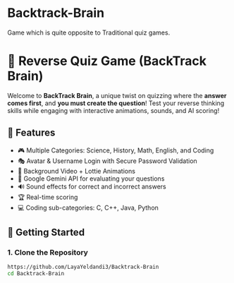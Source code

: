 # Backtrack-Brain
Game which is quite opposite to Traditional quiz games.
# 🔄 Reverse Quiz Game (BackTrack Brain)

Welcome to **BackTrack Brain**, a unique twist on quizzing where the **answer comes first**, and **you must create the question**! Test your reverse thinking skills while engaging with interactive animations, sounds, and AI scoring!

## 🧠 Features

- 🎮 Multiple Categories: Science, History, Math, English, and Coding
- 🎭 Avatar & Username Login with Secure Password Validation
- 🎥 Background Video + Lottie Animations
- 🤖 Google Gemini API for evaluating your questions
- 🔊 Sound effects for correct and incorrect answers
- 🏆 Real-time scoring
- 💻 Coding sub-categories: C, C++, Java, Python


## 🚀 Getting Started

### 1. Clone the Repository
```bash
https://github.com/LayaYeldandi3/Backtrack-Brain
cd Backtrack-Brain
